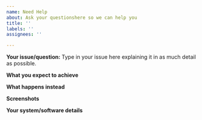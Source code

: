 ```yaml
---
name: Need Help
about: Ask your questionshere so we can help you
title: ''
labels: ''
assignees: ''

---
```


**Your issue/question:**
Type in your issue here explaining it in as much detail as possible.

**What you expect to achieve**

**What happens instead**

**Screenshots**

**Your system/software details**
